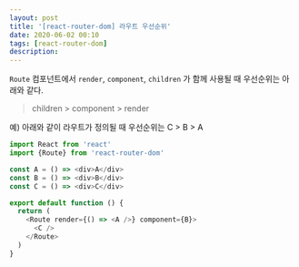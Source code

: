 ```yaml
---
layout: post
title: '[react-router-dom] 라우트 우선순위'
date: 2020-06-02 00:10
tags: [react-router-dom]
description:
---
```


`Route` 컴포넌트에서 `render`, `component`, `children` 가 함께 사용될 때 우선순위는 아래와 같다.

> children > component > render

예) 아래와 같이 라우트가 정의될 때 우선순위는 C > B > A

```js
import React from 'react'
import {Route} from 'react-router-dom'

const A = () => <div>A</div>
const B = () => <div>B</div>
const C = () => <div>C</div>

export default function () {
  return (
    <Route render={() => <A />} component={B}>
      <C />
    </Route>
  )
}
```
